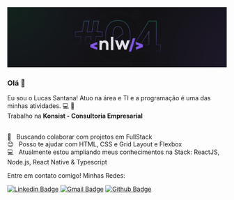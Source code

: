 <img width="auto" src="https://github.com/lucassantanar/lucassantanar/blob/main/NLW04_pack_divulgacao_-_Github.png">

### Olá 👋

Eu sou o Lucas Santana! Atuo na área e TI e a programação é uma das minhas atividades. :computer: :rocket:
<br/>
Trabalho na **Konsist - Consultoria Empresarial**

<br/> :purple_heart: &nbsp; Buscando colaborar com projetos em FullStack
 <br/> :blush: &nbsp; Posso te ajudar com HTML, CSS e Grid Layout e Flexbox
 <br/> :computer: &nbsp; Atualmente estou ampliando meus conhecimentos na Stack: ReactJS, Node.js, React Native & Typescript

Entre em contato comigo!
Minhas Redes:

[![Linkedin Badge](https://img.shields.io/badge/-LucasSantana-blue?style=flat-square&logo=Linkedin&logoColor=white&link=https://www.linkedin.com/in/lucas-santana-rodrigues/)](https://www.linkedin.com/in/lucas-santana-rodrigues/)
[![Gmail Badge](https://img.shields.io/badge/-lucassice@gmail.com-c14438?style=flat-square&logo=Gmail&logoColor=white&link=mailto:lucassice@gmail.com)](mailto:lucassice@gmail.com)
[![Github Badge](https://img.shields.io/badge/lucassantanar-purple?style=flat-square&logo=Github&logoColor=white&link=https://github.com/lucassantanar/)](https://github.com/lucassantanar/)


<!--
**lucassantanar/lucassantanar** is a ✨ _special_ ✨ repository because its `README.md` (this file) appears on your GitHub profile.

Here are some ideas to get you started:

- 🔭 I’m currently working on ...
- 🌱 I’m currently learning ...
- 👯 I’m looking to collaborate on ...
- 🤔 I’m looking for help with ...
- 💬 Ask me about ...
- 📫 How to reach me: ...
- 😄 Pronouns: ...
- ⚡ Fun fact: ...
-->
